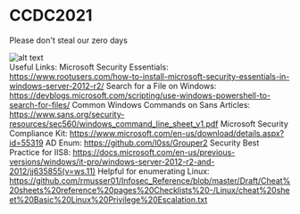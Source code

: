 # CCDC2021
Please don't steal our zero days <br/>




![alt text](https://i1.sndcdn.com/avatars-000147386554-i6lxqk-t500x500.jpg)
<br/>
Useful Links:
Microsoft Security Essentials: https://www.rootusers.com/how-to-install-microsoft-security-essentials-in-windows-server-2012-r2/
Search for a File on Windows: https://devblogs.microsoft.com/scripting/use-windows-powershell-to-search-for-files/
Common Windows Commands on Sans Articles: https://www.sans.org/security-resources/sec560/windows_command_line_sheet_v1.pdf
Microsoft Security Compliance Kit: https://www.microsoft.com/en-us/download/details.aspx?id=55319
AD Enum: https://github.com/l0ss/Grouper2
Security Best Practice for IIS8: https://docs.microsoft.com/en-us/previous-versions/windows/it-pro/windows-server-2012-r2-and-2012/jj635855(v=ws.11)
Helpful for enumerating Linux: https://github.com/rmusser01/Infosec_Reference/blob/master/Draft/Cheat%20sheets%20reference%20pages%20Checklists%20-/Linux/cheat%20sheet%20Basic%20Linux%20Privilege%20Escalation.txt
